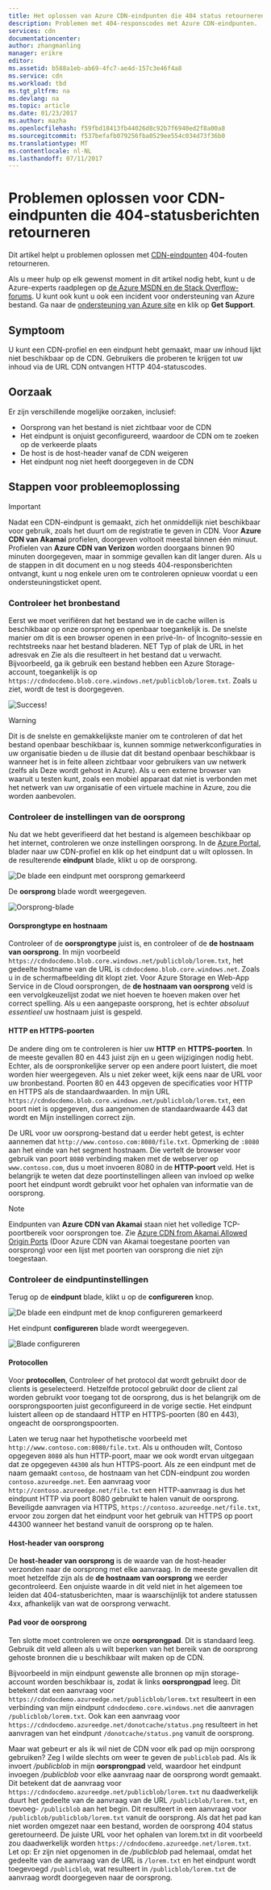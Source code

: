 ```yaml
---
title: Het oplossen van Azure CDN-eindpunten die 404 status retourneren | Microsoft Docs
description: Problemen met 404-responscodes met Azure CDN-eindpunten.
services: cdn
documentationcenter: 
author: zhangmanling
manager: erikre
editor: 
ms.assetid: b588a1eb-ab69-4fc7-ae4d-157c3e46f4a8
ms.service: cdn
ms.workload: tbd
ms.tgt_pltfrm: na
ms.devlang: na
ms.topic: article
ms.date: 01/23/2017
ms.author: mazha
ms.openlocfilehash: f59fbd18413fb44026d8c92b7f6940ed2f8a00a8
ms.sourcegitcommit: f537befafb079256fba0529ee554c034d73f36b0
ms.translationtype: MT
ms.contentlocale: nl-NL
ms.lasthandoff: 07/11/2017
---
```

# <a name="troubleshooting-cdn-endpoints-returning-404-statuses"></a>Problemen oplossen voor CDN-eindpunten die 404-statusberichten retourneren
Dit artikel helpt u problemen oplossen met [CDN-eindpunten](cdn-create-new-endpoint.md) 404-fouten retourneren.

Als u meer hulp op elk gewenst moment in dit artikel nodig hebt, kunt u de Azure-experts raadplegen op [de Azure MSDN en de Stack Overflow-forums](https://azure.microsoft.com/support/forums/). U kunt ook kunt u ook een incident voor ondersteuning van Azure bestand. Ga naar de [ondersteuning van Azure site](https://azure.microsoft.com/support/options/) en klik op **Get Support**.

## <a name="symptom"></a>Symptoom
U kunt een CDN-profiel en een eindpunt hebt gemaakt, maar uw inhoud lijkt niet beschikbaar op de CDN.  Gebruikers die proberen te krijgen tot uw inhoud via de URL CDN ontvangen HTTP 404-statuscodes. 

## <a name="cause"></a>Oorzaak
Er zijn verschillende mogelijke oorzaken, inclusief:

* Oorsprong van het bestand is niet zichtbaar voor de CDN
* Het eindpunt is onjuist geconfigureerd, waardoor de CDN om te zoeken op de verkeerde plaats
* De host is de host-header vanaf de CDN weigeren
* Het eindpunt nog niet heeft doorgegeven in de CDN

## <a name="troubleshooting-steps"></a>Stappen voor probleemoplossing
> [!IMPORTANT]
> Nadat een CDN-eindpunt is gemaakt, zich het onmiddellijk niet beschikbaar voor gebruik, zoals het duurt om de registratie te geven in CDN.  Voor <b>Azure CDN van Akamai</b> profielen, doorgeven voltooit meestal binnen één minuut.  Profielen van <b>Azure CDN van Verizon</b> worden doorgaans binnen 90 minuten doorgegeven, maar in sommige gevallen kan dit langer duren.  Als u de stappen in dit document en u nog steeds 404-responsberichten ontvangt, kunt u nog enkele uren om te controleren opnieuw voordat u een ondersteuningsticket opent.
> 
> 

### <a name="check-the-origin-file"></a>Controleer het bronbestand
Eerst we moet verifiëren dat het bestand we in de cache willen is beschikbaar op onze oorsprong en openbaar toegankelijk is.  De snelste manier om dit is een browser openen in een privé-In- of Incognito-sessie en rechtstreeks naar het bestand bladeren.  NET Typ of plak de URL in het adresvak en Zie als die resulteert in het bestand dat u verwacht.  Bijvoorbeeld, ga ik gebruik een bestand hebben een Azure Storage-account, toegankelijk is op `https://cdndocdemo.blob.core.windows.net/publicblob/lorem.txt`.  Zoals u ziet, wordt de test is doorgegeven.

![Success!](./media/cdn-troubleshoot-endpoint/cdn-origin-file.png)

> [!WARNING]
> Dit is de snelste en gemakkelijkste manier om te controleren of dat het bestand openbaar beschikbaar is, kunnen sommige netwerkconfiguraties in uw organisatie bieden u de illusie dat dit bestand openbaar beschikbaar is wanneer het is in feite alleen zichtbaar voor gebruikers van uw netwerk (zelfs als Deze wordt gehost in Azure).  Als u een externe browser van waaruit u testen kunt, zoals een mobiel apparaat dat niet is verbonden met het netwerk van uw organisatie of een virtuele machine in Azure, zou die worden aanbevolen.
> 
> 

### <a name="check-the-origin-settings"></a>Controleer de instellingen van de oorsprong
Nu dat we hebt geverifieerd dat het bestand is algemeen beschikbaar op het internet, controleren we onze instellingen oorsprong.  In de [Azure Portal](https://portal.azure.com), blader naar uw CDN-profiel en klik op het eindpunt dat u wilt oplossen.  In de resulterende **eindpunt** blade, klikt u op de oorsprong.  

![De blade een eindpunt met oorsprong gemarkeerd](./media/cdn-troubleshoot-endpoint/cdn-endpoint.png)

De **oorsprong** blade wordt weergegeven. 

![Oorsprong-blade](./media/cdn-troubleshoot-endpoint/cdn-origin-settings.png)

#### <a name="origin-type-and-hostname"></a>Oorsprongtype en hostnaam
Controleer of de **oorsprongtype** juist is, en controleer of de **de hostnaam van oorsprong**.  In mijn voorbeeld `https://cdndocdemo.blob.core.windows.net/publicblob/lorem.txt`, het gedeelte hostname van de URL is `cdndocdemo.blob.core.windows.net`.  Zoals u in de schermafbeelding dit klopt ziet.  Voor Azure Storage en Web-App Service in de Cloud oorsprongen, de **de hostnaam van oorsprong** veld is een vervolgkeuzelijst zodat we niet hoeven te hoeven maken over het correct spelling.  Als u een aangepaste oorsprong, het is echter *absoluut essentieel* uw hostnaam juist is gespeld.

#### <a name="http-and-https-ports"></a>HTTP en HTTPS-poorten
De andere ding om te controleren is hier uw **HTTP** en **HTTPS-poorten**.  In de meeste gevallen 80 en 443 juist zijn en u geen wijzigingen nodig hebt.  Echter, als de oorspronkelijke server op een andere poort luistert, die moet worden hier weergegeven.  Als u niet zeker weet, kijk eens naar de URL voor uw bronbestand.  Poorten 80 en 443 opgeven de specificaties voor HTTP en HTTPS als de standaardwaarden. In mijn URL `https://cdndocdemo.blob.core.windows.net/publicblob/lorem.txt`, een poort niet is opgegeven, dus aangenomen de standaardwaarde 443 dat wordt en Mijn instellingen correct zijn.  

De URL voor uw oorsprong-bestand dat u eerder hebt getest, is echter aannemen dat `http://www.contoso.com:8080/file.txt`.  Opmerking de `:8080` aan het einde van het segment hostnaam.  Die vertelt de browser voor gebruik van poort `8080` verbinding maken met de webserver op `www.contoso.com`, dus u moet invoeren 8080 in de **HTTP-poort** veld.  Het is belangrijk te weten dat deze poortinstellingen alleen van invloed op welke poort het eindpunt wordt gebruikt voor het ophalen van informatie van de oorsprong.

> [!NOTE]
> Eindpunten van **Azure CDN van Akamai** staan niet het volledige TCP-poortbereik voor oorsprongen toe.  Zie [Azure CDN from Akamai Allowed Origin Ports](https://msdn.microsoft.com/library/mt757337.aspx) (Door Azure CDN van Akamai toegestane poorten van oorsprong) voor een lijst met poorten van oorsprong die niet zijn toegestaan.  
> 
> 

### <a name="check-the-endpoint-settings"></a>Controleer de eindpuntinstellingen
Terug op de **eindpunt** blade, klikt u op de **configureren** knop.

![De blade een eindpunt met de knop configureren gemarkeerd](./media/cdn-troubleshoot-endpoint/cdn-endpoint-configure-button.png)

Het eindpunt **configureren** blade wordt weergegeven.

![Blade configureren](./media/cdn-troubleshoot-endpoint/cdn-configure.png)

#### <a name="protocols"></a>Protocollen
Voor **protocollen**, Controleer of het protocol dat wordt gebruikt door de clients is geselecteerd.  Hetzelfde protocol gebruikt door de client zal worden gebruikt voor toegang tot de oorsprong, dus is het belangrijk om de oorsprongspoorten juist geconfigureerd in de vorige sectie.  Het eindpunt luistert alleen op de standaard HTTP en HTTPS-poorten (80 en 443), ongeacht de oorsprongspoorten.

Laten we terug naar het hypothetische voorbeeld met `http://www.contoso.com:8080/file.txt`.  Als u onthouden wilt, Contoso opgegeven `8080` als hun HTTP-poort, maar we ook wordt ervan uitgegaan dat ze opgegeven `44300` als hun HTTPS-poort.  Als ze een eindpunt met de naam gemaakt `contoso`, de hostnaam van het CDN-eindpunt zou worden `contoso.azureedge.net`.  Een aanvraag voor `http://contoso.azureedge.net/file.txt` een HTTP-aanvraag is dus het eindpunt HTTP via poort 8080 gebruikt te halen vanuit de oorsprong.  Beveiligde aanvragen via HTTPS, `https://contoso.azureedge.net/file.txt`, ervoor zou zorgen dat het eindpunt voor het gebruik van HTTPS op poort 44300 wanneer het bestand vanuit de oorsprong op te halen.

#### <a name="origin-host-header"></a>Host-header van oorsprong
De **host-header van oorsprong** is de waarde van de host-header verzonden naar de oorsprong met elke aanvraag.  In de meeste gevallen dit moet hetzelfde zijn als de **de hostnaam van oorsprong** we eerder gecontroleerd.  Een onjuiste waarde in dit veld niet in het algemeen toe leiden dat 404-statusberichten, maar is waarschijnlijk tot andere statussen 4xx, afhankelijk van wat de oorsprong verwacht.

#### <a name="origin-path"></a>Pad voor de oorsprong
Ten slotte moet controleren we onze **oorsprongpad**.  Dit is standaard leeg.  Gebruik dit veld alleen als u wilt beperken van het bereik van de oorsprong gehoste bronnen die u beschikbaar wilt maken op de CDN.  

Bijvoorbeeld in mijn eindpunt gewenste alle bronnen op mijn storage-account worden beschikbaar is, zodat ik links **oorsprongpad** leeg.  Dit betekent dat een aanvraag voor `https://cdndocdemo.azureedge.net/publicblob/lorem.txt` resulteert in een verbinding van mijn eindpunt `cdndocdemo.core.windows.net` die aanvragen `/publicblob/lorem.txt`.  Ook kan een aanvraag voor `https://cdndocdemo.azureedge.net/donotcache/status.png` resulteert in het aanvragen van het eindpunt `/donotcache/status.png` vanuit de oorsprong.

Maar wat gebeurt er als ik wil niet de CDN voor elk pad op mijn oorsprong gebruiken?  Zeg I wilde slechts om weer te geven de `publicblob` pad.  Als ik invoert */publicblob* in mijn **oorsprongpad** veld, waardoor het eindpunt invoegen */publicblob* voor elke aanvraag naar de oorsprong wordt gemaakt.  Dit betekent dat de aanvraag voor `https://cdndocdemo.azureedge.net/publicblob/lorem.txt` nu daadwerkelijk duurt het gedeelte van de aanvraag van de URL `/publicblob/lorem.txt`, en toevoeg- `/publicblob` aan het begin. Dit resulteert in een aanvraag voor `/publicblob/publicblob/lorem.txt` vanuit de oorsprong.  Als dat het pad kan niet worden omgezet naar een bestand, worden de oorsprong 404 status geretourneerd.  De juiste URL voor het ophalen van lorem.txt in dit voorbeeld zou daadwerkelijk worden `https://cdndocdemo.azureedge.net/lorem.txt`.  Let op: Er zijn niet opgenomen in de */publicblob* pad helemaal, omdat het gedeelte van de aanvraag van de URL is `/lorem.txt` en het eindpunt wordt toegevoegd `/publicblob`, wat resulteert in `/publicblob/lorem.txt` de aanvraag wordt doorgegeven naar de oorsprong.

